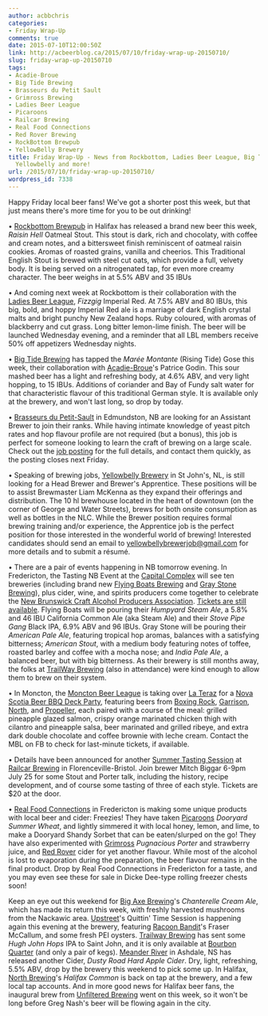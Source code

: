 ```yaml
---
author: acbbchris
categories:
- Friday Wrap-Up
comments: true
date: 2015-07-10T12:00:50Z
link: http://acbeerblog.ca/2015/07/10/friday-wrap-up-20150710/
slug: friday-wrap-up-20150710
tags:
- Acadie-Broue
- Big Tide Brewing
- Brasseurs du Petit Sault
- Grimross Brewing
- Ladies Beer League
- Picaroons
- Railcar Brewing
- Real Food Connections
- Red Rover Brewing
- RockBottom Brewpub
- YellowBelly Brewery
title: Friday Wrap-Up - News from Rockbottom, Ladies Beer League, Big Tide, Petit-Sault,
  Yellowbelly and more!
url: /2015/07/10/friday-wrap-up-20150710/
wordpress_id: 7338
---
```


Happy Friday local beer fans! We've got a shorter post this week, but that just means there's more time for you to be out drinking!

• [Rockbottom Brewpub](http://rockbottombrewpub.ca/) in Halifax has released a brand new beer this week, _Raisin Hell_ Oatmeal Stout. This stout is dark, rich and chocolaty, with coffee and cream notes, and a bittersweet finish reminiscent of oatmeal raisin cookies. Aromas of roasted grains, vanilla and cheerios. This Traditional English Stout is brewed with steel cut oats, which provide a full, velvety body. It is being served on a nitrogenated tap, for even more creamy character. The beer weighs in at 5.5% ABV and 35 IBUs

• And coming next week at Rockbottom is their collaboration with the [Ladies Beer League](http://ladiesbeerleague.ca/), _Fizzgig_ Imperial Red. At 7.5% ABV and 80 IBUs, this big, bold, and hoppy Imperial Red ale is a marriage of dark English crystal malts and bright punchy New Zealand hops. Ruby coloured, with aromas of blackberry and cut grass. Long bitter lemon-lime finish. The beer will be launched Wednesday evening, and a reminder that all LBL members receive 50% off appetizers Wednesday nights.

• [Big Tide Brewing](https://www.facebook.com/pages/Big-Tide-Brewing-Co/301456876447) has tapped the _Marée Montante_ (Rising Tide) Gose this week, their collaboration with [Acadie-Broue](https://www.facebook.com/pages/Acadie-Broue/176759632361301)'s Patrice Godin. This sour mashed beer has a light and refreshing body, at 4.6% ABV, and very light hopping, to 15 IBUs. Additions of coriander and Bay of Fundy salt water for that characteristic flavour of this traditional German style. It is available only at the brewery, and won't last long, so drop by today.

• [Brasseurs du Petit-Sault](http://petitsault.com/en/) in Edmundston, NB are looking for an Assistant Brewer to join their ranks. While having intimate knowledge of yeast pitch rates and hop flavour profile are not required (but a bonus), this job is perfect for someone looking to learn the craft of brewing on a large scale. Check out the [job posting](http://petitsault.com/upload/documents/Assistant-brewer-2015-07-03.pdf) for the full details, and contact them quickly, as the posting closes next Friday.

• Speaking of brewing jobs, [Yellowbelly Brewery](http://www.yellowbellybrewery.com/) in St John's, NL, is still looking for a Head Brewer and Brewer's Apprentice. These positions will be to assist Brewmaster Liam McKenna as they expand their offerings and distribution. The 10 hl brewhouse located in the heart of downtown (on the corner of George and Water Streets), brews for both onsite consumption as well as bottles in the NLC. While the Brewer position requires formal brewing training and/or experience, the Apprentice job is the perfect position for those interested in the wonderful world of brewing! Interested candidates should send an email to [yellowbellybrewerjob@gmail.com](mailto:yellowbellybrewerjob@gmail.com) for more details and to submit a résumé.

• There are a pair of events happening in NB tomorrow evening. In Fredericton, the Tasting NB Event at the [Capital Complex](http://www.thecapitalcomplex.com/) will see ten breweries (including brand new [Flying Boats Brewing](https://www.facebook.com/pages/Flying-Boats-Brewing/1580598582194710?fref=ts) and [Gray Stone Brewing](https://www.facebook.com/pages/Gray-Stone-Brewing/1549204721960095?fref=ts)), plus cider, wine, and spirits producers come together to celebrate the [New Brunswick Craft Alcohol Producers Association](https://www.facebook.com/nbcapa). [Tickets are still available](https://etixnow.com/events/the-capital-complex-presents-tasting-nb/jul-11-2015/the-capital-complex). Flying Boats will be pouring their _Humpyard Steam Ale_, a 5.8% and 46 IBU California Common Ale (aka Steam Ale) and their _Stove Pipe Gang_ Black IPA, 6.9% ABV and 96 IBUs. Gray Stone will be pouring their _American Pale Ale_, featuring tropical hop aromas, balances with a satisfying bitterness; _American Stout_, with a medium body featuring notes of toffee, roasted barley and coffee with a mocha nose; and _India Pale Ale_, a balanced beer, but with big bitterness. As their brewery is still months away, the folks at [TrailWay Brewing](https://www.facebook.com/trailwaybrewing) (also in attendance) were kind enough to allow them to brew on their system.

• In Moncton, the [Moncton Beer League](https://www.facebook.com/MonctonBeerLeague?fref=nf) is taking over [La Teraz](http://www.lateraz.com/index.php?lang=en) for a [Nova Scotia Beer BBQ Deck Party](https://www.eventbrite.ca/e/ns-craft-beer-bbq-deck-party-tickets-17487247829), featuring beers from [Boxing Rock](http://www.boxingrock.ca/), [Garrison](http://www.garrisonbrewing.com/), [North](http://www.northbrewing.ca/), and [Propeller](http://www.drinkpropeller.ca/), each paired with a course of the meal: grilled pineapple glazed salmon, crispy orange marinated chicken thigh with cilantro and pineapple salsa, beer marinated and grilled ribeye, and extra dark double chocolate and coffee brownie with leche cream. Contact the MBL on FB to check for last-minute tickets, if available.

• Details have been announced for another [Summer Tasting Session](https://www.facebook.com/events/1605285936376871/) at [Railcar Brewing](http://railcarbrewing.com/) in Florenceville-Bristol. Join brewer Mitch Biggar 6-9pm July 25 for some Stout and Porter talk, including the history, recipe development, and of course some tasting of three of each style. Tickets are $20 at the door.

• [Real Food Connections](http://www.realfoodconnections.ca/) in Fredericton is making some unique products with local beer and cider: Freezies! They have taken [Picaroons](https://www.facebook.com/picaroons) _Dooryard Summer Wheat_, and lightly simmered it with local honey, lemon, and lime, to make a Dooryard Shandy Sorbet that can be eaten/slurped on the go! They have also experimented with [Grimross](https://www.facebook.com/pages/Grimross-Brewing-Co/110264115801307) _Pugnacious Porter_ and strawberry juice, and [Red Rover](http://www.redroverbrew.com/) cider for yet another flavour. While most of the alcohol is lost to evaporation during the preparation, the beer flavour remains in the final product. Drop by Real Food Connections in Fredericton for a taste, and you may even see these for sale in Dicke Dee-type rolling freezer chests soon!

Keep an eye out this weekend for [Big Axe Brewing](https://www.facebook.com/BigAxeBrewery)'s _Chanterelle Cream Ale_, which has made its return this week, with freshly harvested mushrooms from the Nackawic area. [Upstreet](http://upstreetcraftbrewing.com)'s Quittin' Time Session is happening again this evening at the brewery, featuring [Racoon Bandit](http://racoonbandit.com/)'s Fraser McCallum, and some fresh PEI oysters. [Trailway Brewing](https://www.facebook.com/trailwaybrewing) has sent some _Hugh John Hops_ IPA to Saint John, and it is only available at [Bourbon Quarter](http://www.bourbonquartersj.com/) (and only a pair of kegs). [Meander River](http://www.meanderriverfarm.ca/) in Ashdale, NS has released another Cider, _Dusty Road Hard Apple Cider_. Dry, light, refreshing, 5.5% ABV, drop by the brewery this weekend to pick some up. In Halifax, [North Brewing](http://www.northbrewing.ca/)'s _Halifax Common_ is back on tap at the brewery, and a few local tap accounts.  And in more good news for Halifax beer fans, the inaugural brew from [Unfiltered Brewing](http://unfuckingfiltered.com/) went on this week, so it won't be long before Greg Nash's beer will be flowing again in the city.

